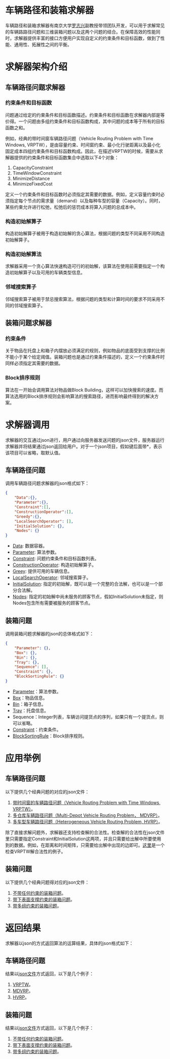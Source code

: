 # 车辆路径和装箱求解器

车辆路径和装箱求解器有南京大学[罗志兴](https://sme.nju.edu.cn/lzx/list.htm)副教授带领团队开发，可以用于求解常见的车辆路路径问题和三维装箱问题以及这两个问题的结合。在保障高效的性能同时，求解器提供丰富的接口方便用户实现自定义的约束条件和目标函数，做到了性能、通用性、拓展性之间的平衡。


# 求解器架构介绍


## 车辆路径问题求解器

### 约束条件和目标函数

问题通过给定的约束条件和目标函数描述。约束条件和目标函数在求解器内部是等价得。一个问题由多组约束条件和目标函数构成，其中问题的成本等于所有的目标函数之和。

例如，经典的带时间窗车辆路径问题（Vehicle Routing Problem with Time Windows, VRPTW），是由容量约束、时间窗约束、最小化行驶距离以及最小化固定成本四组约束条件和目标函数构成。因此，在描述VRPTW的时候，需要从求解器提供的约束条件和目标函数集合中选取以下4个对象：

 1. CapacityConstraint
 2. TimeWindowConstraint
 3. MinimizeDistance
 4. MinimizeFixedCost

定义一个约束条件和目标函数时必须指定其需要的数据。例如，定义容量约束时必须指定每个节点的需求量（demand）以及每种车型的容量（Capacity）。同时，某些约束允许进行松弛，松弛后的惩罚成本将算入问题的总成本中。

### 构造初始解算子

构造初始解算子被用于构造初始解的贪心算法，根据问题的类型不同采用不同构造初始解算子。

### 构造初始解算法

求解器采用一个贪心算法快速构造可行的初始解，该算法在使用前需要指定一个构造初始解算子以及可用的车辆类型信息。

### 邻域搜索算子

邻域搜索算子被用于禁忌搜索算法，根据问题的类型和计算时间的要求不同采用不同的邻域搜索算子。



## 装箱问题求解器

[](/image/packing.png)

### 约束条件

关于物品在托盘上和箱子内摆放必须满足的规则，例如物品的底面受到支撑的比例不能小于某个给定阈值。装箱问题也是通过约束条件描述的，定义一个约束条件时同样必须指定其需要的数据。

### Block排序规则

算法在一开始会调用算法对物品做Block Building，这样可以加快搜索的速度。而算法选用的Block排序规则会影响算法的搜索路径，进而影响最终得到的解决方案。

# 求解器调用

求解器的交互通过json进行，用户通过向服务器发送问题的json文件，服务器运行求解器并将结果通过json返回给用户。对于一个json项目，假如键后面带\*，表示该项目可以省略，取默认值。

## 车辆路径问题

调用车辆路径问题求解器的json格式如下：
```json
{
	"Data":{},
	"Parameter":{},
	"Constraint":[],
	"ConstructionOperator":[],
	"Greedy":{},
	"LocalSearchOperator": [],
	"InitialSolution": {},
	"Nodes": {}
}
```
* [Data](doc/routing/common/Data.md): 数据容器。
* [Parameter](doc/routing/common/Parameter.md): 算法参数。
* [Constraint](doc/routing/constraints/Constraint.md): 问题约束条件和目标函数列表。
* [ConstructionOperator](doc/routing/operators/ConstructionOperator.md): 构造初始解算子。
* [Greey](doc/routing/common/Greedy.md): 提供可用的车辆信息。
* [LocalSearchOperator](doc/routing/operators/LocalSearchOperator.md): 邻域搜索算子。
* [InitialSolution](doc/routing/common/InitialSolution.md): 指定的初始解，既可以是一个完整的合法解，也可以是一个部分合法解。
* [Nodes](doc/routing/common/Nodes.md): 指定的初始解中尚未服务的顾客节点，假如InitialSolution未指定，则Nodes包含所有需要被服务的顾客节点。



## 装箱问题

调用装箱问题求解器的json的总体格式如下：

```json
{
	"Parameter": {},
	"Box": {},
	"Bin": {},
	"Tray": {},
	"Sequence": [],
	"Constraint": {},
	"BlockSortingRule": {}
}
```
* [Parameter](doc/packing/common/Parameter.md)：算法参数。
* [Box](doc/packing/common/Box.md)：物品信息。
* [Bin](doc/packing/common/Bin.md)：箱子信息。
* [Tray](doc/packing/common/Tray.md)：托盘信息。
* Sequence：Integer列表，车辆访问提货点的序列，如果只有一个提货点，则可以省略。
* [Constraint](doc/packing/constraints/Constraint.md)：约束条件。
* [BlockSortingRule](doc/packing/common/BlockSortingRule.md)：Block排序规则。



# 应用举例


## 车辆路径问题

以下提供几个经典问题的对应的json文件：

1. [带时间窗的车辆路径问题（Vehicle Routing Problem with Time Windows, VRPTW）](json/c201_input.json)。
2. [多仓库车辆路径问题（Multi-Depot Vehicle Routing Problem， MDVRP）](json/p22_input.json)。
3. [多车型车辆路径问题（Heterogeneous Vehicle Routing Problem, HVRP）](json/c100_20mix_input.json)。

除了直接求解问题外，求解器还支持检查解的合法性。检查解的合法性在json文件里只需要指定Constraint和InitialSolution这两项，并且只需要给出解中所要使用到的数据。例如，在距离和时间矩阵，只需要给出解中出现的边即可。[这里](json/c201_result_check.json)是一个检查VRPTW解合法性的例子。

## 装箱问题

以下提供几个经典问题得对应的json文件：

1. [不带任何约束的装箱问题](json/BR8_1_no_constraint.json)。
2. [带下表面支撑约束的装箱问题](json/BR8_1_support_area.json)。
3. [带多组约束的装箱问题](json/chongqing.json)。

# 返回结果

求解器以json的方式返回算法的运算结果，具体的json格式如下：

## 车辆路径问题


结果以[json文件](doc/routing/common/Result.md)方式返回，以下是几个例子：

1. [VRPTW](json/c201_result.json)。
2. [MDVRP](json/p22_result.json)。
3. [HVRP](json/c100_20mix_result.json)。

## 装箱问题

结果以[json文件](doc/packing/common/Result.md)方式返回，以下是几个例子：

1. [不带任何约束的装箱问题](json/BRBR8_1_no_constraint_result.json)。
2. [带下表面支撑约束的装箱问题](json/BR8_1_support_area_result.json)。
3. [带多组约束的装箱问题](json/chongqing_result.json)。
